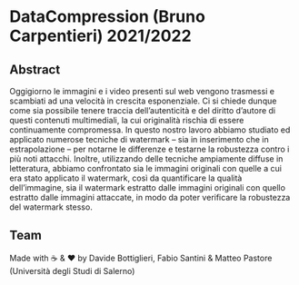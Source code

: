 # DataCompression (Bruno Carpentieri) 2021/2022 
## Abstract
Oggigiorno le immagini e i video presenti sul web vengono trasmessi e scambiati ad una velocità in crescita esponenziale. Ci si chiede dunque come sia possibile tenere traccia dell’autenticità e del diritto d’autore di questi contenuti multimediali, la cui originalità rischia di essere continuamente compromessa. In questo nostro lavoro abbiamo studiato ed applicato numerose tecniche di watermark – sia in inserimento che in estrapolazione – per notarne le differenze e testarne la robustezza contro i più noti attacchi. Inoltre, utilizzando delle tecniche ampiamente diffuse in letteratura, abbiamo confrontato sia le immagini originali con quelle a cui era stato applicato il watermark, così da quantificare la qualità dell’immagine, sia il watermark estratto dalle immagini originali con quello estratto dalle immagini attaccate, in modo da poter  verificare la robustezza del watermark stesso.
## Team
Made with :coffee: & :heart: by Davide Bottiglieri, Fabio Santini & Matteo Pastore (Università degli Studi di Salerno)

